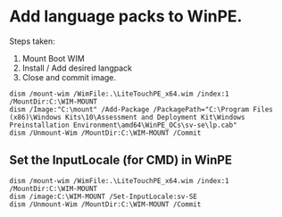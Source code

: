 # Add language packs to WinPE.

Steps taken:

1. Mount Boot WIM
2. Install / Add desired langpack
3. Close and commit image.

```
dism /mount-wim /WimFile:.\LiteTouchPE_x64.wim /index:1 /MountDir:C:\WIM-MOUNT
dism /Image:"C:\mount" /Add-Package /PackagePath="C:\Program Files (x86)\Windows Kits\10\Assessment and Deployment Kit\Windows Preinstallation Environment\amd64\WinPE_OCs\sv-se\lp.cab"
dism /Unmount-Wim /MountDir:C:\WIM-MOUNT /Commit
```

## Set the InputLocale (for CMD) in WinPE
```
dism /mount-wim /WimFile:.\LiteTouchPE_x64.wim /index:1 /MountDir:C:\WIM-MOUNT
dism /image:C:\WIM-MOUNT /Set-InputLocale:sv-SE
dism /Unmount-Wim /MountDir:C:\WIM-MOUNT /Commit
```